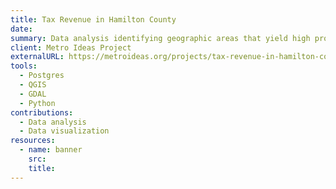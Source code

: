 ```yaml
---
title: Tax Revenue in Hamilton County
date:
summary: Data analysis identifying geographic areas that yield high property tax revenue.
client: Metro Ideas Project
externalURL: https://metroideas.org/projects/tax-revenue-in-hamilton-county/ 
tools:
  - Postgres
  - QGIS
  - GDAL
  - Python
contributions:
  - Data analysis
  - Data visualization
resources:
  - name: banner
    src:
    title:
---
```

